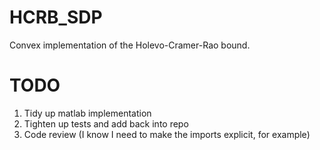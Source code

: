 # HCRB_SDP
Convex implementation of the Holevo-Cramer-Rao bound. 





# TODO

1. Tidy up matlab implementation
2. Tighten up tests and add back into repo
3. Code review (I know I need to make the imports explicit, for example)